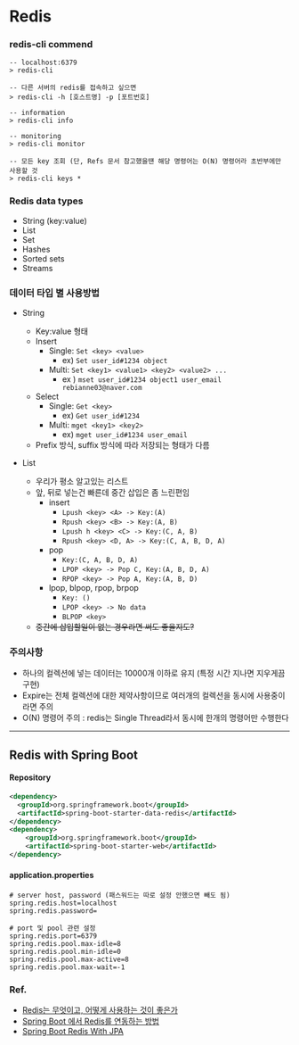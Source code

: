 # Redis

### redis-cli commend
```redis
-- localhost:6379
> redis-cli

-- 다른 서버의 redis를 접속하고 싶으면
> redis-cli -h [호스트명] -p [포트번호]

-- information
> redis-cli info

-- monitoring
> redis-cli monitor

-- 모든 key 조회 (단, Refs 문서 참고했을땐 해당 명령어는 O(N) 명령어라 초반부에만 사용할 것
> redis-cli keys *
```

### Redis data types

- String (key:value)
- List
- Set
- Hashes
- Sorted sets
- Streams

### 데이터 타입 별 사용방법
- String
  - Key:value 형태
  - Insert
    - Single: ```Set <key> <value>```
      - ex) ```Set user_id#1234 object```
    - Multi: ```Set <key1> <value1> <key2> <value2> ... ```
      - ex ) ```mset user_id#1234 object1 user_email rebianne03@naver.com```
  - Select
    - Single: ```Get <key>```
      - ex) ```Get user_id#1234```
    - Multi: ```mget <key1> <key2>```
      - ex) ```mget user_id#1234 user_email```
  - Prefix 방식, suffix 방식에 따라 저장되는 형태가 다름

- List
  - 우리가 평소 알고있는 리스트
  - 앞, 뒤로 넣는건 빠른데 중간 삽입은 좀 느린편임
    - insert
      - ```Lpush <key> <A> -> Key:(A)```
      - ```Rpush <key> <B> -> Key:(A, B)```
      - ```Lpush h <key> <C> -> Key:(C, A, B)```
      - ```Rpush <key> <D, A> -> Key:(C, A, B, D, A)```
    - pop
      - ```Key:(C, A, B, D, A)```
      - ```LPOP <key> -> Pop C, Key:(A, B, D, A)```
      - ```RPOP <key> -> Pop A, Key:(A, B, D)```
    - lpop, blpop, rpop, brpop
      - ```Key: ()```
      - ```LPOP <key> -> No data```
      - ```BLPOP <key>```
  - ~~중간에 삽입할일이 없는 경우라면 써도 좋을지도?~~


### 주의사항
- 하나의 컬렉션에 넣는 데이터는 10000개 이하로 유지 (특정 시간 지나면 지우게끔 구현)
- Expire는 전체 컬렉션에 대한 제약사항이므로 여러개의 컬렉션을 동시에 사용중이라면 주의
- O(N) 명령어 주의 : redis는 Single Thread라서 동시에 한개의 명령어만 수행한다

<hr>

## Redis with Spring Boot

#### Repository
```xml
<dependency>
  <groupId>org.springframework.boot</groupId>
  <artifactId>spring-boot-starter-data-redis</artifactId>
</dependency>
<dependency>
    <groupId>org.springframework.boot</groupId>
    <artifactId>spring-boot-starter-web</artifactId>
</dependency>
```

#### application.properties
```properties
# server host, password (패스워드는 따로 설정 안했으면 빼도 됨)
spring.redis.host=localhost
spring.redis.password=
 
# port 및 pool 관련 설정
spring.redis.port=6379
spring.redis.pool.max-idle=8
spring.redis.pool.min-idle=0
spring.redis.pool.max-active=8
spring.redis.pool.max-wait=-1
```

### Ref.
- [Redis는 무엇이고, 어떻게 사용하는 것이 좋은가](https://github.com/binghe819/TIL/blob/master/DB/Redis/Redis%EB%8A%94%20%EB%AC%B4%EC%97%87%EC%9D%B4%EA%B3%A0,%20%EC%96%B4%EB%96%BB%EA%B2%8C%20%EC%82%AC%EC%9A%A9%ED%95%98%EB%8A%94%20%EA%B2%83%EC%9D%B4%20%EC%A2%8B%EC%9D%80%EA%B0%80/Redis%EB%8A%94%20%EB%AC%B4%EC%97%87%EC%9D%B4%EA%B3%A0,%20%EC%96%B4%EB%96%BB%EA%B2%8C%20%EC%82%AC%EC%9A%A9%ED%95%98%EB%8A%94%20%EA%B2%83%EC%9D%B4%20%EC%A2%8B%EC%9D%80%EA%B0%80.md)
- [Spring Boot 에서 Redis를 연동하는 방법](https://oingdaddy.tistory.com/310)
- [Spring Boot Redis With JPA](https://velog.io/@ililil9482/spring-redis-jpa-redisTemplate-%EC%82%AC%EC%9A%A9%ED%95%98%EA%B8%B0)